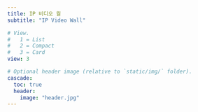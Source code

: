 ```yaml
---
title: IP 비디오 월
subtitle: "IP Video Wall"

# View.
#   1 = List
#   2 = Compact
#   3 = Card
view: 3

# Optional header image (relative to `static/img/` folder).
cascade:
  toc: true
  header:
    image: "header.jpg"
---
```

